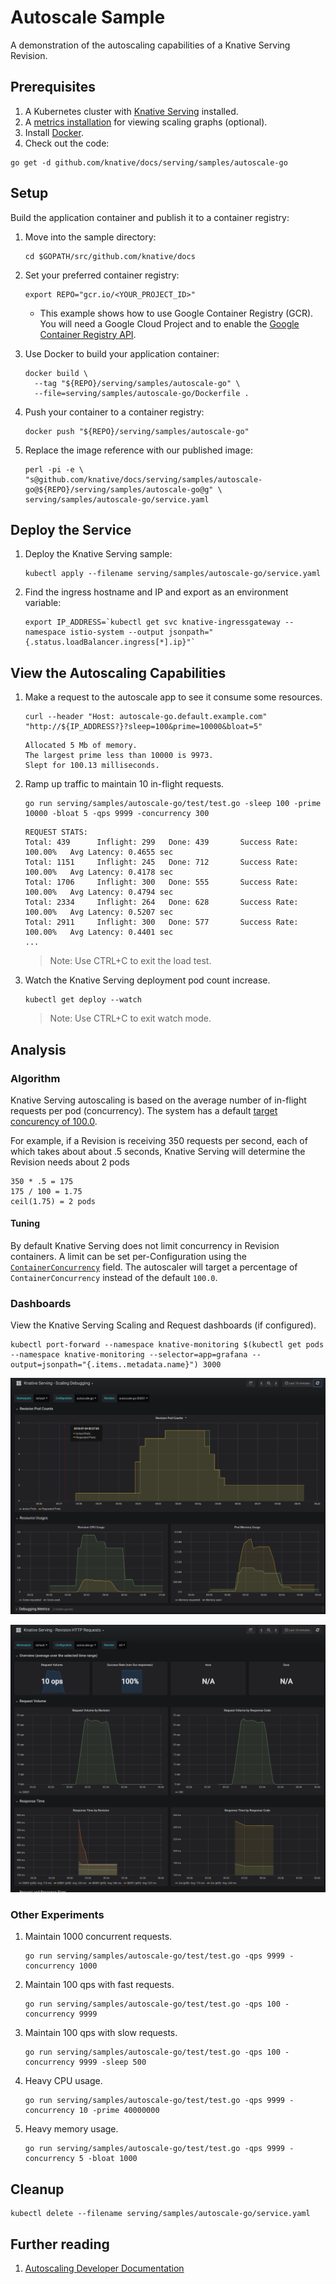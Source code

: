 # Autoscale Sample

A demonstration of the autoscaling capabilities of a Knative Serving Revision.

## Prerequisites

1. A Kubernetes cluster with [Knative Serving](https://github.com/knative/docs/blob/master/install/README.md) installed.
1. A [metrics installation](https://github.com/knative/docs/blob/master/serving/installing-logging-metrics-traces.md) for viewing scaling graphs (optional).
1. Install [Docker](https://docs.docker.com/get-started/#prepare-your-docker-environment).
1. Check out the code:

```
go get -d github.com/knative/docs/serving/samples/autoscale-go
```

## Setup

Build the application container and publish it to a container registry:

1. Move into the sample directory:

   ```
   cd $GOPATH/src/github.com/knative/docs
   ```

1. Set your preferred container registry:

   ```
   export REPO="gcr.io/<YOUR_PROJECT_ID>"
   ```

   - This example shows how to use Google Container Registry (GCR). You will need a
     Google Cloud Project and to enable the
     [Google Container Registry API](https://console.cloud.google.com/apis/library/containerregistry.googleapis.com).

1. Use Docker to build your application container:

   ```
   docker build \
     --tag "${REPO}/serving/samples/autoscale-go" \
     --file=serving/samples/autoscale-go/Dockerfile .
   ```

1. Push your container to a container registry:

   ```
   docker push "${REPO}/serving/samples/autoscale-go"
   ```

1. Replace the image reference with our published image:
   ```
   perl -pi -e \
   "s@github.com/knative/docs/serving/samples/autoscale-go@${REPO}/serving/samples/autoscale-go@g" \
   serving/samples/autoscale-go/service.yaml
   ```

## Deploy the Service

1. Deploy the Knative Serving sample:

   ```
   kubectl apply --filename serving/samples/autoscale-go/service.yaml
   ```

1. Find the ingress hostname and IP and export as an environment variable:
   ```
   export IP_ADDRESS=`kubectl get svc knative-ingressgateway --namespace istio-system --output jsonpath="{.status.loadBalancer.ingress[*].ip}"`
   ```

## View the Autoscaling Capabilities

1. Make a request to the autoscale app to see it consume some resources.

   ```
   curl --header "Host: autoscale-go.default.example.com" "http://${IP_ADDRESS?}?sleep=100&prime=10000&bloat=5"
   ```

   ```
   Allocated 5 Mb of memory.
   The largest prime less than 10000 is 9973.
   Slept for 100.13 milliseconds.
   ```

1. Ramp up traffic to maintain 10 in-flight requests.

   ```
   go run serving/samples/autoscale-go/test/test.go -sleep 100 -prime 10000 -bloat 5 -qps 9999 -concurrency 300
   ```

   ```
   REQUEST STATS:
   Total: 439      Inflight: 299   Done: 439       Success Rate: 100.00%   Avg Latency: 0.4655 sec
   Total: 1151     Inflight: 245   Done: 712       Success Rate: 100.00%   Avg Latency: 0.4178 sec
   Total: 1706     Inflight: 300   Done: 555       Success Rate: 100.00%   Avg Latency: 0.4794 sec
   Total: 2334     Inflight: 264   Done: 628       Success Rate: 100.00%   Avg Latency: 0.5207 sec
   Total: 2911     Inflight: 300   Done: 577       Success Rate: 100.00%   Avg Latency: 0.4401 sec
   ...
   ```

   > Note: Use CTRL+C to exit the load test.

1. Watch the Knative Serving deployment pod count increase.
   ```
   kubectl get deploy --watch
   ```
   > Note: Use CTRL+C to exit watch mode.

## Analysis

### Algorithm

Knative Serving autoscaling is based on the average number of in-flight requests per pod (concurrency). The system has a default [target concurency of 100.0](https://github.com/knative/serving/blob/3f00c39e289ed4bfb84019131651c2e4ea660ab5/config/config-autoscaler.yaml#L35).

For example, if a Revision is receiving 350 requests per second, each of which takes about about .5 seconds, Knative Serving will determine the Revision needs about 2 pods

```
350 * .5 = 175
175 / 100 = 1.75
ceil(1.75) = 2 pods
```

#### Tuning

By default Knative Serving does not limit concurrency in Revision containers. A limit can be set per-Configuration using the [`ContainerConcurrency`](https://github.com/knative/serving/blob/3f00c39e289ed4bfb84019131651c2e4ea660ab5/pkg/apis/serving/v1alpha1/revision_types.go#L149) field. The autoscaler will target a percentage of `ContainerConcurrency` instead of the default `100.0`.

### Dashboards

View the Knative Serving Scaling and Request dashboards (if configured).

```
kubectl port-forward --namespace knative-monitoring $(kubectl get pods --namespace knative-monitoring --selector=app=grafana --output=jsonpath="{.items..metadata.name}") 3000
```

![scale dashboard](scale-dashboard.png)

![request dashboard](request-dashboard.png)

### Other Experiments

1. Maintain 1000 concurrent requests.

   ```
   go run serving/samples/autoscale-go/test/test.go -qps 9999 -concurrency 1000
   ```

1. Maintain 100 qps with fast requests.

   ```
   go run serving/samples/autoscale-go/test/test.go -qps 100 -concurrency 9999
   ```

1. Maintain 100 qps with slow requests.

   ```
   go run serving/samples/autoscale-go/test/test.go -qps 100 -concurrency 9999 -sleep 500
   ```

1. Heavy CPU usage.

   ```
   go run serving/samples/autoscale-go/test/test.go -qps 9999 -concurrency 10 -prime 40000000
   ```

1. Heavy memory usage.
   ```
   go run serving/samples/autoscale-go/test/test.go -qps 9999 -concurrency 5 -bloat 1000
   ```

## Cleanup

```
kubectl delete --filename serving/samples/autoscale-go/service.yaml
```

## Further reading

1. [Autoscaling Developer Documentation](https://github.com/knative/serving/blob/master/docs/scaling/DEVELOPMENT.md)
